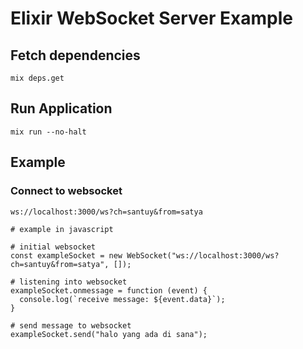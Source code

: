 # Elixir WebSocket Server Example

## Fetch dependencies
```
mix deps.get
```

## Run Application
```
mix run --no-halt
```

## Example

### Connect to websocket
`ws://localhost:3000/ws?ch=santuy&from=satya`
```
# example in javascript

# initial websocket
const exampleSocket = new WebSocket("ws://localhost:3000/ws?ch=santuy&from=satya", []);

# listening into websocket
exampleSocket.onmessage = function (event) {
  console.log(`receive message: ${event.data}`);
}

# send message to websocket
exampleSocket.send("halo yang ada di sana");
```
